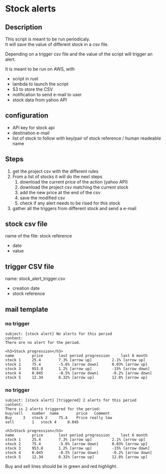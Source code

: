 # Stock alerts


## Description

This script is meant to be run periodicaly.  
It will save the value of different stock in a csv file.  

Depending on a trigger csv file and the value of the script will trigger an alert.


It is meant to be run on AWS, with 
- script in rust
- lambda to launch the script
- S3 to store the CSV
- notification to send e-mail to user
- stock data from yahoo API


## configuration
- APi key for stock api
- destination e-mail
- list of stock to follow with key/pair of stock reference / human readeable name

## Steps

1. get the project csv with the different rules
2. From a list of stocks it will do the next steps
	1. download the current price of the action (yahoo API)
	2. download the project csv matching the current stock
	3. add the new price at the end of the csv
	4. save the modified csv
	5. check if any alert needs to be rised for this stock
3. gather all the triggers from different stock and send a e-mail


## stock csv file
name of the file: stock reference
- date
- value


## trigger CSV file
name: stock_alert_trigger.csv
- creation date
- stock reference

## mail template

### no trigger
```
subject: [stock alert] No alerts for this period
content:
There are no alert for the period.

<h3>Stock progression</h3>
name		price		last period progression		last 6 month
stock 1		25.4		7.3% [arrow up]			2.1% [arrow up]
stock 2		75.4		-5.6% [arrow down]		0.03% [arrow up]
stock 3		953.8		1.2% [arrow up]			-15% [arrow down]
stock 4		0.045		-0.5% [arrow down]		-0.2% [arrow down]
stock 5		12.34		8.32% [arrow up]		12.8% [arrow up]
```


### no trigger
```
subject: [stock alert] [triggered] 2 alerts for this period
content:
There is 2 alerts triggered for the period:
buy/sell	number	name		price	Comment
Buy		3	stock 2		75.4	Price really low	
sell		1	stock 4		0.045	

<h3>Stock progression</h3>
name		price		last period progression		last 6 month
stock 1		25.4		7.3% [arrow up]			2.1% [arrow up]
stock 2		75.4		-5.6% [arrow down]		0.03% [arrow up]
stock 3		953.8		1.2% [arrow up]			-15% [arrow down]
stock 4		0.045		-0.5% [arrow down]		-0.2% [arrow down]
stock 5		12.34		8.32% [arrow up]		12.8% [arrow up]

```

Buy and sell lines should be in green and red highlight.



